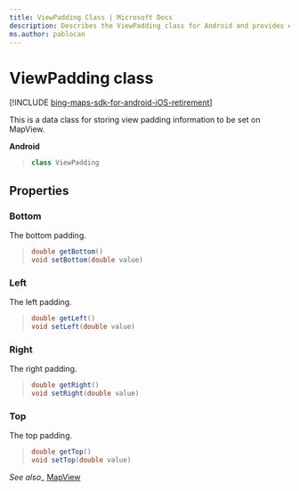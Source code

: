 ```yaml
---
title: ViewPadding Class | Microsoft Docs
description: Describes the ViewPadding class for Android and provides examples of the class's Bottom, Left, Right, and Top properties.
ms.author: pablocan
---
```


# ViewPadding class

[!INCLUDE [bing-maps-sdk-for-android-iOS-retirement](../../includes/bing-maps-sdk-for-android-iOS-retirement.md)]

This is a data class for storing view padding information to be set on MapView.

**Android**

>```java
> class ViewPadding
>```

## Properties

### Bottom
The bottom padding.
>```java
> double getBottom()
> void setBottom(double value)
>```

### Left
The left padding.

>```java
> double getLeft()
> void setLeft(double value)
>```

### Right
The right padding.

>```java
> double getRight()
> void setRight(double value)
>```

### Top
The top padding.

>```java
> double getTop()
> void setTop(double value)
>```

_See also__ [MapView](mapview-class.md)